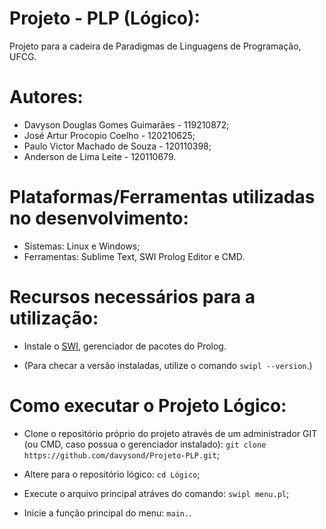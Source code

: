 # Projeto - PLP (Lógico):
 Projeto para a cadeira de Paradigmas de Linguagens de Programação, UFCG.

# Autores:
- Davyson Douglas Gomes Guimarães - 119210872;
- José Artur Procopio Coelho - 120210625;
- Paulo Victor Machado de Souza - 120110398;
- Anderson de Lima Leite - 120110679.

# Plataformas/Ferramentas utilizadas no desenvolvimento:

- Sistemas: Linux e Windows;
- Ferramentas: Sublime Text, SWI Prolog Editor e CMD.

# Recursos necessários para a utilização:

- Instale o [SWI](https://www.swi-prolog.org/Download.html), gerenciador de pacotes do Prolog.

- (Para checar a versão instaladas, utilize o comando `swipl --version`.)

# Como executar o Projeto Lógico:

- Clone o repositório próprio do projeto através de um administrador GIT (ou CMD, caso possua o gerenciador instalado): `git clone https://github.com/davysond/Projeto-PLP.git`;

- Altere para o repositório lógico: `cd Lógico`;

- Execute o arquivo principal atráves do comando: `swipl menu.pl`;

- Inicie a função principal do menu: `main.`. 